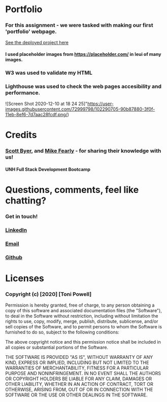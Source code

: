 # Portfolio
### For this assignment - we were tasked with making our first 'portfolio' webpage. 

[See the deployed project here](hhttps://tonipow3ll.github.io/Portfolio-Project/)


#### I used placeholder images from https://placeholder.com/ in leui of many images. 
### W3 was used to validate my HTML
### Lighthouse was used to check the web pages accesibility and performance. 


![Screen Shot 2020-12-10 at 18 24 25]"https://user-images.githubusercontent.com/72999798/102290705-90b87880-3f0f-11eb-8ef6-7d7aac28fcdf.png/)



# Credits
### [Scott Byer](https://github.com/switch120), and [Mike Fearly](https://michaelfearnley.com/) - for sharing their knowledge with us! 

#### UNH Full Stack Development Bootcamp

# Questions, comments, feel like chatting?
### Get in touch!
### [LinkedIn](www.linkedin.com/in/tonipowell13)
### [Email](tonipow3ll@gmail.com)
### [Github](pow3ll.github.io)


# Licenses
### Copyright (c) [2020] [Toni Powell]

Permission is hereby granted, free of charge, to any person obtaining a copy
of this software and associated documentation files (the "Software"), to deal
in the Software without restriction, including without limitation the rights
to use, copy, modify, merge, publish, distribute, sublicense, and/or sell
copies of the Software, and to permit persons to whom the Software is
furnished to do so, subject to the following conditions:

The above copyright notice and this permission notice shall be included in all
copies or substantial portions of the Software.

THE SOFTWARE IS PROVIDED "AS IS", WITHOUT WARRANTY OF ANY KIND, EXPRESS OR
IMPLIED, INCLUDING BUT NOT LIMITED TO THE WARRANTIES OF MERCHANTABILITY,
FITNESS FOR A PARTICULAR PURPOSE AND NONINFRINGEMENT. IN NO EVENT SHALL THE
AUTHORS OR COPYRIGHT HOLDERS BE LIABLE FOR ANY CLAIM, DAMAGES OR OTHER
LIABILITY, WHETHER IN AN ACTION OF CONTRACT, TORT OR OTHERWISE, ARISING FROM,
OUT OF OR IN CONNECTION WITH THE SOFTWARE OR THE USE OR OTHER DEALINGS IN THE
SOFTWARE.
